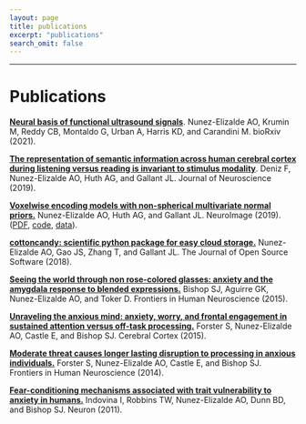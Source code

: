 ```yaml
---
layout: page
title: publications
excerpt: "publications"
search_omit: false
---
```



***

# Publications

[**Neural basis of functional ultrasound signals**](https://www.biorxiv.org/content/10.1101/2021.03.31.437915v1). Nunez-Elizalde AO, Krumin M, Reddy CB, Montaldo G, Urban A, Harris KD, and Carandini M. bioRxiv (2021).

[**The representation of semantic information across human cerebral cortex during listening versus reading is invariant to stimulus modality**](https://www.jneurosci.org/content/39/39/7722). Deniz F, Nunez-Elizalde AO, Huth AG, and Gallant JL. Journal of Neuroscience (2019).

[**Voxelwise encoding models with non-spherical multivariate normal priors.**](https://doi.org/10.1016/j.neuroimage.2019.04.012) Nunez-Elizalde AO, Huth AG, and Gallant JL. NeuroImage (2019). ([PDF](http://anwarnunez.github.io/downloads/Nunez-Elizalde2019.pdf), [code](http://github.com/gallantlab/tikreg), [data](https://berkeley.box.com/s/adk97fj1zv7l83358cftdh0eux8ya6tx)).

[**cottoncandy: scientific python package for easy cloud storage.**](https://joss.theoj.org/papers/5af3df2912fd34f2cf3bb7fa1db90df5) Nunez-Elizalde AO, Gao JS, Zhang T, and Gallant JL. The Journal of Open Source Software (2018).

[**Seeing the world through non rose-colored glasses: anxiety and the amygdala response to blended expressions.**](http://journal.frontiersin.org/article/10.3389/fnhum.2015.00152/full) Bishop SJ, Aguirre GK, Nunez-Elizalde AO, and Toker D. Frontiers in Human Neuroscience (2015).

[**Unraveling the anxious mind: anxiety, worry, and frontal engagement in sustained attention versus off-task processing.**](http://cercor.oxfordjournals.org/content/25/3/609.long) Forster S, Nunez-Elizalde AO, Castle E, and Bishop SJ. Cerebral Cortex (2015).

[**Moderate threat causes longer lasting disruption to processing in anxious individuals.**](http://journal.frontiersin.org/article/10.3389/fnhum.2014.00626/abstract) Forster S, Nunez-Elizalde AO, Castle E, and Bishop SJ. Frontiers in Human Neuroscience (2014).

[**Fear-conditioning mechanisms associated with trait vulnerability to anxiety in humans.**](http://www.sciencedirect.com/science/article/pii/S0896627310010846) Indovina I, Robbins TW, Nunez-Elizalde AO, Dunn BD, and Bishop SJ. Neuron (2011).
